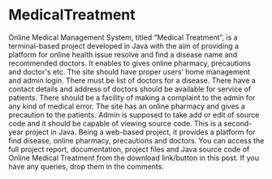 # MedicalTreatment
Online Medical Management System, titled “Medical Treatment”, is a terminal-based project developed in Java with the aim of providing a platform for online health issue resolve and find a disease name and recommended doctors. It enables to gives online pharmacy, precautions and doctor's etc.   The site should have proper users’ home management and admin login. There must be list of doctors for a disease. There have a contact details and address of doctors should be available for service of patients. There should be a facility of making a complaint to the admin for any kind of medical error. The site has an online pharmacy and gives a precaution to the patients. Admin is supposed to take add or edit of source code and it should be capable of viewing source code.   This is a second-year project in Java. Being a web-based project, it provides a platform for find disease, online pharmacy, precautions and doctors. You can access the full project report, documentation, project files and Java source code of Online Medical Treatment from the download link/button in this post. If you have any queries, drop them in the comments.
